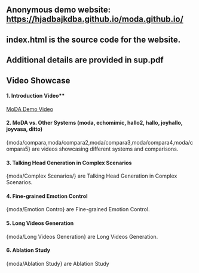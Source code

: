 
## Anonymous demo website: https://hjadbajkdba.github.io/moda.github.io/  
## index.html is the source code for the website.
## Additional details are provided in sup.pdf
## Video Showcase
#### 1. Introduction Video**
[MoDA Demo Video](moda/moda.mp4)
#### 2. MoDA vs. Other Systems (moda, echomimic, hallo2, hallo, joyhallo, joyvasa, ditto)
{moda/compara,moda/compara2,moda/compara3,moda/compara4,moda/compara5} are videos showcasing different systems and comparisons.
#### 3. Talking Head Generation in Complex Scenarios
{moda/Complex Scenarios/} are Talking Head Generation in Complex Scenarios.
#### 4. Fine-grained Emotion Control
{moda/Emotion Contro} are Fine-grained Emotion Control.
#### 5. Long Videos Generation
{moda/Long Videos Generation} are Long Videos Generation.
#### 6. Ablation Study
{moda/Ablation Study} are Ablation Study


